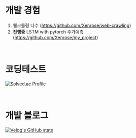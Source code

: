 # 개발 경험
1. 웹크롤링 다수 (https://github.com/Xenrose/web-crawling)
2. **진행중** LSTM with pytorch 주가예측 (https://github.com/Xenrose/my_project)

<br>

# 코딩테스트
[![Solved.ac Profile](http://mazassumnida.wtf/api/v2/generate_badge?boj=penrose)](https://solved.ac/penrose/)

<br>

# 개발 블로그
[![Velog's GitHub stats](https://velog-readme-stats.vercel.app/api?name=xenrose)](https://velog.io/@xenrose)

